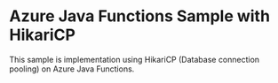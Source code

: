 # Azure Java Functions Sample with HikariCP
This sample is implementation using HikariCP (Database connection pooling) on Azure Java Functions.

